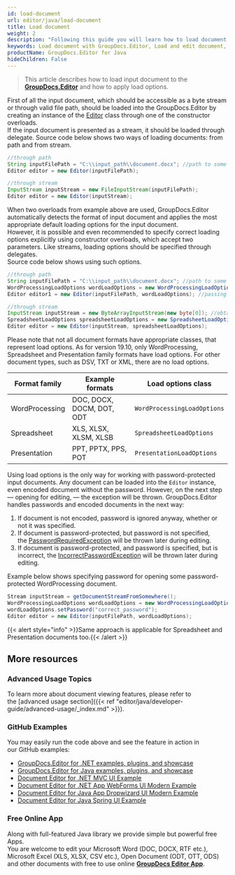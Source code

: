 ```yaml
---
id: load-document
url: editor/java/load-document
title: Load document
weight: 2
description: "Following this guide you will learn how to load document from local disk or file stream for editing with GroupDocs.Editor for Java API."
keywords: Load document with GroupDocs.Editor, Load and edit document, edit document, edit spreadsheet, edit presentation
productName: GroupDocs.Editor for Java
hideChildren: False
---
```

> This article describes how to load input document to the [**GroupDocs.Editor**](https://products.groupdocs.com/editor/net) and how to apply load options.

First of all the input document, which should be accessible as a byte stream or through valid file path, should be loaded into the GroupDocs.Editor by creating an instance of the [Editor](https://apireference.groupdocs.com/editor/java/com.groupdocs.editor/editor) class through one of the constructor overloads.   
If the input document is presented as a stream, it should be loaded through delegate. Source code below shows two ways of loading documents: from path and from stream.

```java
//through path
String inputFilePath = "C:\\input_path\\document.docx"; //path to some document
Editor editor = new Editor(inputFilePath);

//through stream
InputStream inputStream = new FileInputStream(inputFilePath);
Editor editor = new Editor(inputStream);
```

When two overloads from example above are used, GroupDocs.Editor automatically detects the format of input document and applies the most appropriate default loading options for the input document.   
However, it is possible and even recommended to specify correct loading options explicitly using constructor overloads, which accept two parameters. Like streams, loading options should be specified through delegates.   
Source code below shows using such options.

```java
//through path
String inputFilePath = "C:\\input_path\\document.docx"; //path to some document
WordProcessingLoadOptions wordLoadOptions = new WordProcessingLoadOptions();
Editor editor1 = new Editor(inputFilePath, wordLoadOptions); //passing path and load options (via delegate) to the constructor

//through stream
InputStream inputStream = new ByteArrayInputStream(new byte[0]); //obtained from somewhere
SpreadsheetLoadOptions spreadsheetLoadOptions = new SpreadsheetLoadOptions();
Editor editor = new Editor(inputStream, spreadsheetLoadOptions);
```

Please note that not all document formats have appropriate classes, that represent load options. As for version 19.10, only WordProcessing, Spreadsheet and Presentation family formats have load options. For other document types, such as DSV, TXT or XML, there are no load options.

| Format family | Example formats | Load options class |
| --- | --- | --- |
| WordProcessing | DOC, DOCX, DOCM, DOT, ODT | `WordProcessingLoadOptions` |
| Spreadsheet | XLS, XLSX, XLSM, XLSB | `SpreadsheetLoadOptions` |
| Presentation | PPT, PPTX, PPS, POT | `PresentationLoadOptions` |

Using load options is the only way for working with password-protected input documents. Any document can be loaded into the `Editor` instance, even encoded document without the password. However, on the next step — opening for editing, — the exception will be thrown. GroupDocs.Editor handles passwords and encoded documents in the next way:

1.  If document is not encoded, password is ignored anyway, whether or not it was specified.
2.  If document is password-protected, but password is not specified, the [PasswordRequiredException](https://apireference.groupdocs.com/editor/java/com.groupdocs.editor/passwordrequiredexception) will be thrown later during editing.
3.  If document is password-protected, and password is specified, but is incorrect, the [IncorrectPasswordException](https://apireference.groupdocs.com/editor/java/com.groupdocs.editor/incorrectpasswordexception) will be thrown later during editing.

Example below shows specifying password for opening some password-protected WordProcessing document.

```java
Stream inputStream = getDocumentStreamFromSomewhere();
WordProcessingLoadOptions wordLoadOptions = new WordProcessingLoadOptions();
wordLoadOptions.setPassword("correct_password");
Editor editor = new Editor(inputFilePath, wordLoadOptions);
```

{{< alert style="info" >}}Same approach is applicable for Spreadsheet and Presentation documents too.{{< /alert >}}

## More resources
### Advanced Usage Topics
To learn more about document viewing features, please refer to the [advanced usage section]({{< ref "editor/java/developer-guide/advanced-usage/_index.md" >}}).

### GitHub Examples

You may easily run the code above and see the feature in action in our GitHub examples:
*   [GroupDocs.Editor for .NET examples, plugins, and showcase](https://github.com/groupdocs-editor/GroupDocs.Editor-for-.NET)   
*   [GroupDocs.Editor for Java examples, plugins, and showcase](https://github.com/groupdocs-editor/GroupDocs.Editor-for-Java)    
*   [Document Editor for .NET MVC UI Example](https://github.com/groupdocs-editor/GroupDocs.Editor-for-.NET-MVC)     
*   [Document Editor for .NET App WebForms UI Modern Example](https://github.com/groupdocs-editor/GroupDocs.Editor-for-.NET-WebForms)    
*   [Document Editor for Java App Dropwizard UI Modern Example](https://github.com/groupdocs-editor/GroupDocs.Editor-for-Java-Dropwizard)    
*   [Document Editor for Java Spring UI Example](https://github.com/groupdocs-editor/GroupDocs.Editor-for-Java-Spring)
    
### Free Online App
Along with full-featured Java library we provide simple but powerful free Apps.  
You are welcome to edit your Microsoft Word (DOC, DOCX, RTF etc.), Microsoft Excel (XLS, XLSX, CSV etc.), Open Document (ODT, OTT, ODS) and other documents with free to use online **[GroupDocs Editor App](https://products.groupdocs.app/editor)**.

